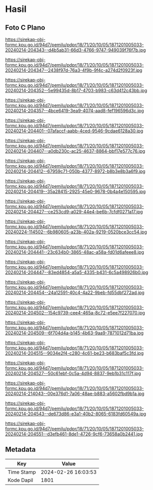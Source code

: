 # Hasil

## Foto C Plano

https://sirekap-obj-formc.kpu.go.id/94d7/pemilu/pdpr/18/71/20/10/05/1871201005033-20240214-204343--d4b5ab31-66d3-4766-9747-949039f76f7b.jpg

https://sirekap-obj-formc.kpu.go.id/94d7/pemilu/pdpr/18/71/20/10/05/1871201005033-20240214-204347--2438f97d-76a3-4f9b-9f4c-a274d2f0923f.jpg

https://sirekap-obj-formc.kpu.go.id/94d7/pemilu/pdpr/18/71/20/10/05/1871201005033-20240214-204352--5e99435d-8b17-4703-b983-c63d412c43bb.jpg

https://sirekap-obj-formc.kpu.go.id/94d7/pemilu/pdpr/18/71/20/10/05/1871201005033-20240214-204357--4bce6419-3ea9-4074-aad8-fef196596d3c.jpg

https://sirekap-obj-formc.kpu.go.id/94d7/pemilu/pdpr/18/71/20/10/05/1871201005033-20240214-204401--07afaccf-aabb-4ced-9546-9cdae6128a30.jpg

https://sirekap-obj-formc.kpu.go.id/94d7/pemilu/pdpr/18/71/20/10/05/1871201005033-20240214-204407--a0db230c-ac25-4637-8864-bbf17e577c76.jpg

https://sirekap-obj-formc.kpu.go.id/94d7/pemilu/pdpr/18/71/20/10/05/1871201005033-20240214-204412--67959c71-050b-4377-8972-b8b3e8b3a6f9.jpg

https://sirekap-obj-formc.kpu.go.id/94d7/pemilu/pdpr/18/71/20/10/05/1871201005033-20240214-204419--35a28415-2925-45e0-9678-0b4a4e150595.jpg

https://sirekap-obj-formc.kpu.go.id/94d7/pemilu/pdpr/18/71/20/10/05/1871201005033-20240214-204427--ce253cd9-a029-44e4-be6b-7cfdf0271a17.jpg

https://sirekap-obj-formc.kpu.go.id/94d7/pemilu/pdpr/18/71/20/10/05/1871201005033-20240224-114502--6b980605-a23b-402a-9219-0520bce3cc54.jpg

https://sirekap-obj-formc.kpu.go.id/94d7/pemilu/pdpr/18/71/20/10/05/1871201005033-20240214-204441--23c634b0-3865-48ac-a58a-fd01d6afeee8.jpg

https://sirekap-obj-formc.kpu.go.id/94d7/pemilu/pdpr/18/71/20/10/05/1871201005033-20240214-204447--83ed4854-a5a5-4335-b431-6c5a498926b0.jpg

https://sirekap-obj-formc.kpu.go.id/94d7/pemilu/pdpr/18/71/20/10/05/1871201005033-20240214-204454--24a12591-40c4-4a22-9beb-fd55dbf272ad.jpg

https://sirekap-obj-formc.kpu.go.id/94d7/pemilu/pdpr/18/71/20/10/05/1871201005033-20240214-204502--154c9739-cee4-465a-8c72-e5ee7f227070.jpg

https://sirekap-obj-formc.kpu.go.id/94d7/pemilu/pdpr/18/71/20/10/05/1871201005033-20240214-204509--6f704d4a-b145-4b63-9aa9-7871012d71ba.jpg

https://sirekap-obj-formc.kpu.go.id/94d7/pemilu/pdpr/18/71/20/10/05/1871201005033-20240214-204515--9034e2f4-c280-4c61-be23-b683baf5c3fd.jpg

https://sirekap-obj-formc.kpu.go.id/94d7/pemilu/pdpr/18/71/20/10/05/1871201005033-20240214-204527--50c61ebf-0c5a-4d94-8837-9eb1b31c117f.jpg

https://sirekap-obj-formc.kpu.go.id/94d7/pemilu/pdpr/18/71/20/10/05/1871201005033-20240214-214043--00e376d1-7a06-48ae-b883-a5602fbd9b1a.jpg

https://sirekap-obj-formc.kpu.go.id/94d7/pemilu/pdpr/18/71/20/10/05/1871201005033-20240214-204543--de673d86-e3a1-40b2-8065-6183fd60549a.jpg

https://sirekap-obj-formc.kpu.go.id/94d7/pemilu/pdpr/18/71/20/10/05/1871201005033-20240214-204551--d3efb461-8de1-4726-9cf6-73658a0b2441.jpg


## Metadata

| Key        | Value               |
| ---------- | ------------------- |
| Time Stamp | 2024-02-26 16:03:53 |
| Kode Dapil | 1801                |



